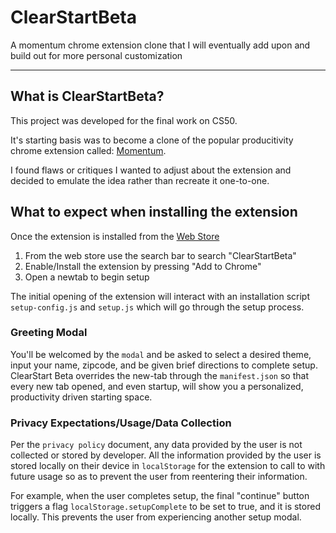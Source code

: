 # ClearStartBeta
A momentum chrome extension clone that I will eventually add upon and build out for more personal customization
___
## What is ClearStartBeta?


This project was developed for the final work on CS50.

It's starting basis was to become a clone of the popular producitivity chrome extension called: [Momentum](https://chrome.google.com/webstore/detail/momentum/laookkfknpbbblfpciffpaejjkokdgca).

I found flaws or critiques I wanted to adjust about the extension and decided to emulate the idea rather than recreate it one-to-one.

## What to expect when installing the extension

Once the extension is installed from the [Web Store](https://chrome.google.com/webstore/category/extensions)

1. From the web store use the search bar to search "ClearStartBeta"
2. Enable/Install the extension by pressing "Add to Chrome"
3. Open a newtab to begin setup

The initial opening of the extension will interact with an installation script `setup-config.js` and `setup.js` which will go through the setup process.

### Greeting Modal
You'll be welcomed by the `modal` and be asked to select a desired theme, input your name, zipcode, and be given brief directions to complete setup.
ClearStart Beta overrides the new-tab through the `manifest.json` so that every new tab opened, and even startup, will show you a personalized, productivity driven
starting space.

### Privacy Expectations/Usage/Data Collection
Per the `privacy policy` document, any data provided by the user is not collected or stored by developer. All the information provided by the user is stored locally on their device in `localStorage` for the extension to call to with future usage so as to prevent the user from reentering their information. 

For example, when the user completes setup, the final "continue" button triggers a flag `localStorage.setupComplete` to be set to true, and it is stored locally. This prevents the user from experiencing another setup modal.
